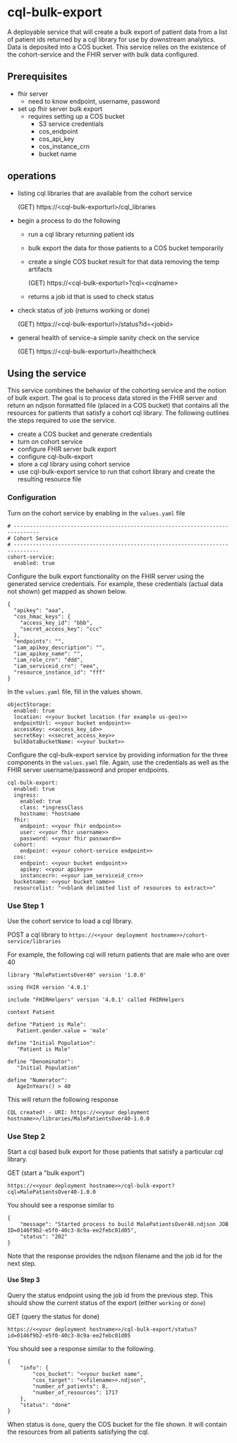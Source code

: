 # cql-bulk-export

A deployable service that will create a bulk export of patient
data from a list of patient ids returned by a cql library for use
by downstream analytics.  Data is deposited into a COS bucket. This service
relies on the existence of the cohort-service and the FHIR server with
bulk data configured.

## Prerequisites

 - fhir server
   - need to know endpoint, username, password
 - set up fhir server bulk export
   - requires setting up a COS bucket
     - S3 service credentials
     - cos_endpoint
     - cos_api_key
     - cos_instance_crn
     - bucket name

## operations

- listing cql libraries that are available from the cohort service

    (GET)  https://\<cql-bulk-exporturl\>/cql_libraries

- begin a process to do the following

  - run a cql library returning patient ids
  - bulk export the data for those patients to a COS bucket temporarily
  - create a single COS bucket result for that data removing the temp artifacts

    (GET)  https://\<cql-bulk-exporturl\>?cql=\<cqlname>

  - returns a job id that is used to check status

- check status of job (returns working or done)

    (GET)  https://\<cql-bulk-exporturl\>/status?id=\<jobid>

- general health of service-a simple sanity check on the service

    (GET)  https://\<cql-bulk-exporturl\>/healthcheck

## Using the service

This service combines the behavior of the cohorting service and the notion of
bulk export.  The goal is to process data stored in the FHIR server and return an
ndjson formatted file (placed in a COS bucket) that contains all the resources for patients
that satisfy a cohort cql library.  The following outlines the steps required to use the service.

- create a COS bucket and generate credentials
- turn on cohort service
- configure FHIR server bulk export
- configure cql-bulk-export
- store a cql library using cohort service
- use cql-bulk-export service to run that cohort library and create the resulting resource file


### Configuration

Turn on the cohort service by enabling in the `values.yaml` file

```
# ------------------------------------------------------------------------------
# Cohort Service
# ------------------------------------------------------------------------------
cohort-service:
  enabled: true
```

Configure the bulk export functionality on the FHIR server using the generated
service credentials.  For example, these credentials (actual data not shown) get mapped as shown below.

```
{
  "apikey": "aaa",
  "cos_hmac_keys": {
    "access_key_id": "bbb",
    "secret_access_key": "ccc"
  },
  "endpoints": "",
  "iam_apikey_description": "",
  "iam_apikey_name": "",
  "iam_role_crn": "ddd",
  "iam_serviceid_crn": "eee",
  "resource_instance_id": "fff"
}
```

In the `values.yaml` file, fill in the values shown.

```
objectStorage:
  enabled: true
  location: <<your bucket location (for example us-geo)>>
  endpointUrl: <<your bucket endpoint>>
  accessKey: <<access_key_id>>
  secretKey: <<secret_access_key>>
  bulkDataBucketName: <<your bucket>>
```


Configure the cql-bulk-export service by providing information for the three components in the `values.yaml` file.  Again,
use the credentials as well as the FHIR server username/password and proper endpoints.


```
cql-bulk-export:
  enabled: true
  ingress:
    enabled: true
    class: *ingressClass
    hostname: *hostname
  fhir:
    endpoint: <<your fhir endpoint>>
    user: <<your fhir username>>
    password: <<your fhir password>>
  cohort:
    endpoint: <<your cohort-service endpoint>>
  cos:
    endpoint: <<your bucket endpoint>>
    apikey: <<your apikey>>
    instancecrn: <<your iam_serviceid_crn>>
  bucketname: <<your bucket name>>
  resourcelist: "<<blank delimited list of resources to extract>>"
```

### Use Step 1

Use the cohort service to load a cql library.

POST a cql library to ```https://<<your deployment hostname>>/cohort-service/libraries```

For example, the following cql will return patients that are male who are over 40
```
library "MalePatientsOver40" version '1.0.0'

using FHIR version '4.0.1'

include "FHIRHelpers" version '4.0.1' called FHIRHelpers

context Patient

define "Patient is Male":
   Patient.gender.value = 'male'

define "Initial Population":
   "Patient is Male"

define "Denominator":
   "Initial Population"

define "Numerator":
   AgeInYears() > 40
```

This will return the following response
```
CQL created! - URI: https://<<your deployment hostname>>/libraries/MalePatientsOver40-1.0.0
```

### Use Step 2


Start a cql based bulk export for those patients that satisfy a particular cql library.


GET (start a "bulk export")
```
https://<<your deployment hostname>>/cql-bulk-export?cql=MalePatientsOver40-1.0.0
```

You should see a response similar to
```
{
	"message": "Started process to build MalePatientsOver40.ndjson JOB ID=0146f9b2-e5f0-40c3-8c9a-ee2febc01d05",
	"status": "202"
}
```

Note that the response provides the ndjson filename and the job id for the next step.

#### Use Step 3

Query the status endpoint using the job id from the previous step.  This should
show the current status of the export (either `working` or `done`)

GET (query the status for done)

```
https://<<your deployment hostname>>/cql-bulk-export/status?id=0146f9b2-e5f0-40c3-8c9a-ee2febc01d05
```

You should see a response similar to the following.

```
{
	"info": {
		"cos_bucket": "<<your bucket name",
		"cos_target": "<<filename>>.ndjson",
		"number_of_patients": 8,
		"number_of_resources": 1717
	},
	"status": "done"
}
```

When status is `done`, query the COS bucket for the file shown.
It will contain the resources from all patients satisfying the cql.
